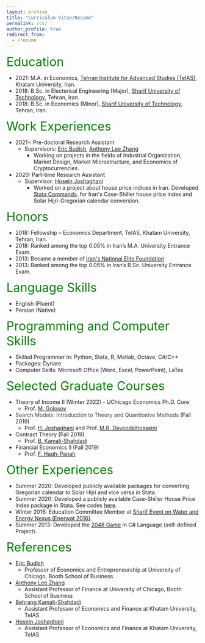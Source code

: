 ```yaml
---
layout: archive 
title: "Curriculum Vitae/Resume"
permalink: /cv/
author_profile: true
redirect_from:
  - /resume
---
```


<font size="6" color="green">Education</font>

* 2021: M.A. in Economics, <a href="https://teias.institute" target="_blank" rel="noopener noreferrer">Tehran Institute for Advanced Studies (TeIAS)</a>, Khatam University, Iran.
* 2018: B.Sc. in Electerical Engineering (Major), <a href="http://www.en.sharif.edu" target="_blank" rel="noopener noreferrer">Sharif University of Technology</a>, Tehran, Iran. 
* 2018: B.Sc. in Economics (Minor), <a href="http://www.en.sharif.edu" target="_blank" rel="noopener noreferrer">Sharif University of Technology</a>, Tehran, Iran. 

<font size="6" color="green">Work Experiences</font>

* 2021-: Pre-doctoral Research Assistant
  * Supervisors: <a href="https://faculty.chicagobooth.edu/eric.budish/index.html" target="_blank" rel="noopener noreferrer">Eric Budish</a>, <a href="https://anthonyleezhang.github.io" target="_blank" rel="noopener noreferrer">Anthony Lee Zhang</a>
    * Working on projects in the fields of Industrial Organization, Market Design, Market Microstructure, and Economics of Cryptocurrencies.
* 2020: Part-time Research Assistant
  * Supervisor: <a href="https://teias.institute/~joshaghani/" target="_blank" rel="noopener noreferrer">Hosein Joshaghani</a>
    * Worked on a project about house price indices in Iran. Developed <a href="https://peymanshahidi.github.io/codes/" target="_blank" rel="noopener noreferrer">Stata Commands</a>. for Iran's Case-Shiller house price index and Solar Hijri-Gregorian calendar conversion.

<font size="6" color="green">Honors</font>

* 2018: Fellowship – Economics Department, TeIAS, Khatam University, Tehran, Iran.
* 2018: Ranked among the top 0.05% in Iran’s M.A. University Entrance Exam.
* 2013: Became a member of [Iran's National Elite Foundation](https://www.bmn.ir)
* 2013: Ranked among the top 0.05% in Iran’s B.Sc. University Entrance Exam.

<font size="6" color="green">Language Skills</font>

* English (Fluent)
* Persian (Native)
  
<font size="6" color="green">Programming and Computer Skills</font>

* Skilled Programmer in: Python, Stata, R, Matlab, Octave, C#/C++
* Packages: Dynare
* Computer Skills: Microsoft Office (Word, Excel, PowerPoint), LaTex

<font size="6" color="green">Selected Graduate Courses</font>

* Theory of Income II (Winter 2022) - UChicago Economics Ph.D. Core
  * Prof. <a href="https://voices.uchicago.edu/golosov/" target="_blank" rel="noopener noreferrer">M. Golosov</a>
* <a href="https://teias.institute/search-models-introduction-to-theory-and-quantitative-methods/" style="color:#36454F; text-decoration:none;">Search Models: Introduction to Theory and Quantitative Methods</a> (Fall 2019)
  * Prof. <a href="https://teias.institute/faculty/joshaghani/" target="_blank" rel="noopener noreferrer">H. Joshaghani</a> and Prof. <a href="https://sites.google.com/site/davoodalhosseini/" target="_blank" rel="noopener noreferrer">M.R. Davoodalhosseini</a> 
* Contract Theory (Fall 2019)
  * Prof. <a href="https://teias.institute/faculty/kamali/" target="_blank" rel="noopener noreferrer">B. Kamali-Shahdadi</a>
* Financial Economics II (Fall 2019)
  * Prof. <a href="http://hagh-panah.ir/?i=1" target="_blank" rel="noopener noreferrer">F. Hagh-Panah</a>

<font size="6" color="green">Other Experiences</font>

* Summer 2020: Developed publicly available packages for converting Gregorian calendar to Solar Hijri and vice versa in Stata. 
* Summer 2020: Developed a publicly available Case-Shiller House Price Index package in Stata. See codes <a href="https://peymanshahidi.github.io/codes/" target="_blank" rel="noopener noreferrer">here</a>.
* Winter 2016: Education Committee Member at <a href="http://enerwat.sharif.ir/?lang=en" target="_blank" rel="noopener noreferrer">Sharif Event on Water and Energy Nexus (Enerwat 2016)</a>.
* Summer 2013: Developed the <a href="https://en.wikipedia.org/wiki/2048_(video_game)" target="_blank" rel="noopener noreferrer">2048 Game</a> in C# Language (self-defined Project).

<font size="6" color="green">References</font>

* <a href="https://faculty.chicagobooth.edu/eric.budish/index.html" target="_blank" rel="noopener noreferrer">Eric Budish</a> 
  * Professor of Economics and Entrepreneurship at University of Chicago, Booth School of Business
* <a href="https://anthonyleezhang.github.io" target="_blank" rel="noopener noreferrer">Anthony Lee Zhang</a> 
  * Assistant Professor of Finance at University of Chicago, Booth School of Business
* <a href="https://teias.institute/~kamali/" target="_blank" rel="noopener noreferrer">Behrang Kamali-Shahdadi</a>
  * Assistant Professor of Economics and Finance at Khatam University, TeIAS
* <a href="https://teias.institute/~joshaghani/" target="_blank" rel="noopener noreferrer">Hosein Joshaghani</a>
  * Assistant Professor of Economics and Finance at Khatam University, TeIAS
